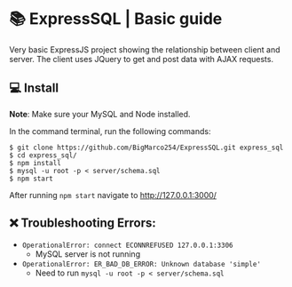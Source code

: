 # 📚 ExpressSQL | Basic guide

Very basic ExpressJS project showing the relationship between client and server. The client uses JQuery to get and post data with AJAX requests.

## 💻 Install
**Note**: Make sure your MySQL and Node installed.


In the command terminal, run the following commands:

    $ git clone https://github.com/BigMarco254/ExpressSQL.git express_sql
    $ cd express_sql/
    $ npm install
    $ mysql -u root -p < server/schema.sql
    $ npm start
After running ```npm start``` navigate to http://127.0.0.1:3000/


## ❌ Troubleshooting Errors:
* ```OperationalError: connect ECONNREFUSED 127.0.0.1:3306```
  * MySQL server is not running
* ```OperationalError: ER_BAD_DB_ERROR: Unknown database 'simple'```
  * Need to run ```mysql -u root -p < server/schema.sql```